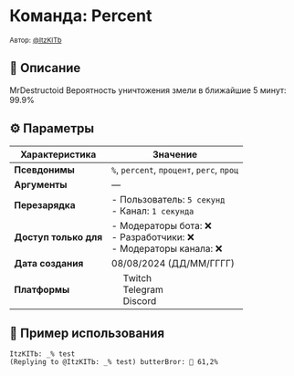 # Команда: Percent  
<sup>Автор: [@ItzKITb](twitch.tv/itzkitb)</sup>  

## 📝 Описание  
MrDestructoid Вероятность уничтожения змели в ближайшие 5 минут: 99.9%  

## ⚙️ Параметры  
| Характеристика        | Значение                     |  
|-----------------------|------------------------------|  
| **Псевдонимы**        | `%`, `percent`, `процент`, `perc`, `проц` |  
| **Аргументы**         | — |  
| **Перезарядка**       | - Пользователь: `5 секунд`<br>- Канал: `1 секунда` |  
| **Доступ только для** | - Модераторы бота: ❌<br>- Разработчики: ❌<br>- Модераторы канала: ❌ |  
| **Дата создания**     | 08/08/2024 (ДД/ММ/ГГГГ)      |  
| **Платформы**         | <img src="https://upload.wikimedia.org/wikipedia/commons/thumb/c/ce/Twitch_logo_2019.svg/512px-Twitch_logo_2019.svg.png" width="16"> Twitch<br><img src="https://upload.wikimedia.org/wikipedia/commons/thumb/8/83/Telegram_2019_Logo.svg/512px-Telegram_2019_Logo.svg.png" width="16"> Telegram<br><img src="https://upload.wikimedia.org/wikipedia/ru/thumb/b/b7/Discord_logo_svg.svg/675px-Discord_logo_svg.svg.png" width="16"> Discord |

## 💬 Пример использования
```
ItzKITЬ: _% test 
(Replying to @ItzKITЬ: _% test) butterBror: 🤔 61,2% 
```